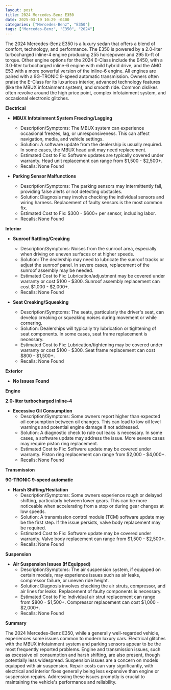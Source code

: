 ```yaml
---
layout: post
title: 2024 Mercedes-Benz E350
date: 2025-03-19 10:29 -0400
categories: ["Mercedes-Benz", "E350"]
tags: ["Mercedes-Benz", "E350", "2024"]
---
```

The 2024 Mercedes-Benz E350 is a luxury sedan that offers a blend of comfort, technology, and performance. The E350 is powered by a 2.0-liter turbocharged inline-4 engine producing 255 horsepower and 295 lb-ft of torque. Other engine options for the 2024 E-Class include the E450, with a 3.0-liter turbocharged inline-6 engine with mild hybrid drive, and the AMG E53 with a more powerful version of the inline-6 engine. All engines are paired with a 9G-TRONIC 9-speed automatic transmission. Owners often praise the E-Class for its luxurious interior, advanced technology features (like the MBUX infotainment system), and smooth ride. Common dislikes often revolve around the high price point, complex infotainment system, and occasional electronic glitches.

**Electrical**

* **MBUX Infotainment System Freezing/Lagging**
    * Description/Symptoms: The MBUX system can experience occasional freezes, lag, or unresponsiveness. This can affect navigation, media, and vehicle settings.
    * Solution: A software update from the dealership is usually required. In some cases, the MBUX head unit may need replacement.
    * Estimated Cost to Fix: Software updates are typically covered under warranty. Head unit replacement can range from $1,500 - $2,500+.
    * Recalls: None Found

* **Parking Sensor Malfunctions**
    * Description/Symptoms: The parking sensors may intermittently fail, providing false alerts or not detecting obstacles.
    * Solution: Diagnosis may involve checking the individual sensors and wiring harness. Replacement of faulty sensors is the most common fix.
    * Estimated Cost to Fix: $300 - $600+ per sensor, including labor.
    * Recalls: None Found

**Interior**

* **Sunroof Rattling/Creaking**
    * Description/Symptoms: Noises from the sunroof area, especially when driving on uneven surfaces or at higher speeds.
    * Solution: The dealership may need to lubricate the sunroof tracks or adjust the sunroof panel. In severe cases, replacement of the sunroof assembly may be needed.
    * Estimated Cost to Fix: Lubrication/adjustment may be covered under warranty or cost $100 - $300. Sunroof assembly replacement can cost $1,000 - $2,000+.
    * Recalls: None Found

* **Seat Creaking/Squeaking**
    * Description/Symptoms: The seats, particularly the driver's seat, can develop creaking or squeaking noises during movement or while cornering.
    * Solution: Dealerships will typically try lubrication or tightening of seat components. In some cases, seat frame replacement is necessary.
    * Estimated Cost to Fix: Lubrication/tightening may be covered under warranty or cost $100 - $300. Seat frame replacement can cost $800 - $1,500+.
    * Recalls: None Found

**Exterior**

* **No Issues Found**

**Engine**

**2.0-liter turbocharged inline-4**

* **Excessive Oil Consumption**
    * Description/Symptoms: Some owners report higher than expected oil consumption between oil changes. This can lead to low oil level warnings and potential engine damage if not addressed.
    * Solution: A diagnostic check to rule out leaks is necessary. In some cases, a software update may address the issue. More severe cases may require piston ring replacement.
    * Estimated Cost to Fix: Software update may be covered under warranty. Piston ring replacement can range from $2,000 - $4,000+.
    * Recalls: None Found

**Transmission**

**9G-TRONIC 9-speed automatic**

* **Harsh Shifting/Hesitation**
    * Description/Symptoms: Some owners experience rough or delayed shifting, particularly between lower gears. This can be more noticeable when accelerating from a stop or during gear changes at low speeds.
    * Solution: A transmission control module (TCM) software update may be the first step. If the issue persists, valve body replacement may be required.
    * Estimated Cost to Fix: Software update may be covered under warranty. Valve body replacement can range from $1,500 - $2,500+.
    * Recalls: None Found

**Suspension**

* **Air Suspension Issues (If Equipped)**
    * Description/Symptoms: The air suspension system, if equipped on certain models, may experience issues such as air leaks, compressor failure, or uneven ride height.
    * Solution: Diagnosis involves checking the air struts, compressor, and air lines for leaks. Replacement of faulty components is necessary.
    * Estimated Cost to Fix: Individual air strut replacement can range from $800 - $1,500+. Compressor replacement can cost $1,000 - $2,000+.
    * Recalls: None Found

**Summary**

The 2024 Mercedes-Benz E350, while a generally well-regarded vehicle, experiences some issues common to modern luxury cars. Electrical glitches with the MBUX infotainment system and parking sensors appear to be the most frequently reported problems. Engine and transmission issues, such as excessive oil consumption and harsh shifting, are also present, though potentially less widespread. Suspension issues are a concern on models equipped with air suspension. Repair costs can vary significantly, with electrical and interior fixes generally being less expensive than engine or suspension repairs. Addressing these issues promptly is crucial to maintaining the vehicle's performance and reliability.

